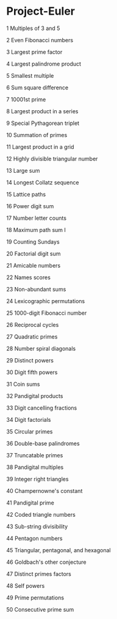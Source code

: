 # Project-Euler

1	Multiples of 3 and 5	

2	Even Fibonacci numbers	

3	Largest prime factor	

4	Largest palindrome product	

5	Smallest multiple	

6	Sum square difference	

7	10001st prime	

8	Largest product in a series	

9	Special Pythagorean triplet	

10	Summation of primes	

11	Largest product in a grid	

12	Highly divisible triangular number	

13	Large sum	

14	Longest Collatz sequence	

15	Lattice paths	

16	Power digit sum	

17	Number letter counts	

18	Maximum path sum I	

19	Counting Sundays	

20	Factorial digit sum	

21	Amicable numbers	

22	Names scores	

23	Non-abundant sums	

24	Lexicographic permutations	

25	1000-digit Fibonacci number	

26	Reciprocal cycles	

27	Quadratic primes	

28	Number spiral diagonals	

29	Distinct powers	

30	Digit fifth powers	

31	Coin sums	

32	Pandigital products	

33	Digit cancelling fractions	

34	Digit factorials	

35	Circular primes	

36	Double-base palindromes	

37	Truncatable primes	

38	Pandigital multiples	

39	Integer right triangles	

40	Champernowne's constant	

41	Pandigital prime	

42	Coded triangle numbers	

43	Sub-string divisibility	

44	Pentagon numbers	

45	Triangular, pentagonal, and hexagonal	

46	Goldbach's other conjecture	

47	Distinct primes factors	

48	Self powers	

49	Prime permutations	

50	Consecutive prime sum	
